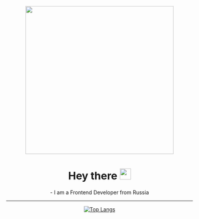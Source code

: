 
<div id="header" align="center">
  <img src="https://recreatorus.github.io/img/readme.gif" width="400px" height="auto"/>
  <br />
  <img src="https://komarev.com/ghpvc/?username=recreatorus&style=flat-square&color=blue" alt=""/>
  <h1>
    Hey there
    <img src="https://media.giphy.com/media/hvRJCLFzcasrR4ia7z/giphy.gif" width="30px"/>
  </h1>
  - I am a Frontend Developer from Russia

---  

[![Top Langs](https://github-readme-stats.vercel.app/api/top-langs/?username=recreatorus&layout=compact&theme=vision-friendly-dark)](https://github.com/anuraghazra/github-readme-stats)  
</div>


<!--
**Recreatorus/recreatorus** is a ✨ _special_ ✨ repository because its `README.md` (this file) appears on your GitHub profile.

Here are some ideas to get you started:

- 🔭 I’m currently working on ...
- 🌱 I’m currently learning ...
- 👯 I’m looking to collaborate on ...
- 🤔 I’m looking for help with ...
- 💬 Ask me about ...
- 📫 How to reach me: ...
- 😄 Pronouns: ...
- ⚡ Fun fact: ...
-->
